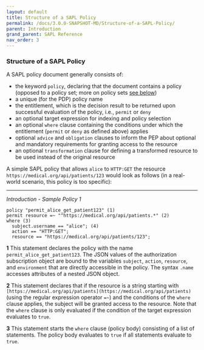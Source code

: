 ```yaml
---
layout: default
title: Structure of a SAPL Policy
permalink: /docs/3.0.0-SNAPSHOT-MD/Structure-of-a-SAPL-Policy/
parent: Introduction
grand_parent: SAPL Reference
nav_order: 3
---
```


### Structure of a SAPL Policy

A SAPL policy document generally consists of:

- the keyword `policy`, declaring that the document contains a policy (opposed to a policy set; more on policy sets [see below](#policy-set))
- a unique (for the PDP) policy name
- the entitlement, which is the decision result to be returned upon successful evaluation of the policy, i.e., `permit` or `deny`
- an optional target expression for indexing and policy selection
- an optional `where` clause containing the conditions under which the entitlement (`permit` or `deny` as defined above) applies
- optional `advice` and `obligation` clauses to inform the PEP about optional and mandatory requirements for granting access to the resource
- an optional `transformation` clause for defining a transformed resource to be used instead of the original resource

A simple SAPL policy that allows `alice` to `HTTP:GET` the resource `https://medical.org/api/patients/123` would look as follows (in a real-world scenario, this policy is too specific):

---

*Introduction - Sample Policy 1*

```
policy "permit_alice_get_patient123" (1)
permit resource =~ "^https://medical.org/api/patients.*" (2)
where (3)
  subject.username == "alice"; (4)
  action == "HTTP:GET";
  resource == "https://medical.org/api/patients/123";
```

**1**
This statement declares the policy with the name `permit_alice_get_patient123`. The JSON values of the authorization subscription object are bound to the variables `subject`, `action`, `resource`, and `environment` that are directly accessible in the policy. The syntax `.name` accesses attributes of a nested JSON object.

**2**
This statement declares that if the resource is a string starting with `[https://medical.org/api/patients](https://medical.org/api/patients)` (using the regular expression operator `=~`) and the conditions of the `where` clause applies, the subject will be granted access to the resource. Note that the `where` clause is only evaluated if the condition of the target expression evaluates to `true`.

**3**
This statement starts the `where` clause (policy body) consisting of a list of statements. The policy body evaluates to `true` if all statements evaluate to `true`.

